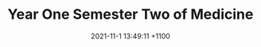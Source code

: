 ---
layout: post
title:  "Year One Semester Two of Medicine"
date:   2021-11-1 13:49:11 +1100
categories: medicine
tags: medicine 2021 semester 2
---